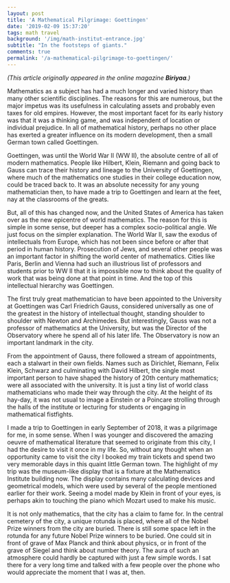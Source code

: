 ```yaml
---
layout: post
title: 'A Mathematical Pilgrimage: Goettingen'
date: '2019-02-09 15:37:20'
tags: math travel
background: '/img/math-institut-entrance.jpg'
subtitle: "In the footsteps of giants."
comments: true
permalink: '/a-mathematical-pilgrimage-to-goettingen/'
---
```


*(This article originally appeared in the online magazine **Biriyaa**.)*

Mathematics as a subject has had a much longer and varied history than many other scientific disciplines. The reasons for this are numerous, but the major impetus was its usefulness in calculating assets and probably even taxes for old empires. However, the most important facet for its early history was that it was a thinking game, and was independent of location or individual prejudice. In all of mathematical history, perhaps no other place has exerted a greater influence on its modern development, then a small German town called Goettingen. 

Goettingen, was until the World War II (WW II), the absolute centre of all of modern mathematics. People like Hilbert, Klein, Riemann and going back to Gauss can trace their history and lineage to the University of Goettingen, where much of the mathematics one studies in their college education now, could be traced back to. It was an absolute necessity for any young mathematician then, to have made a trip to Goettingen and learn at the feet, nay at the classrooms of the greats.

But, all of this has changed now, and the United States of America has taken over as the new epicentre of world mathematics. The reason for this is simple in some sense, but deeper has a complex socio-political angle. We just focus on the simpler explanation. The World War II, saw the exodus of intellectuals from Europe, which has not been since before or after that period in human history. Prosecution of Jews, and several other people was an important factor in shifting the world center of mathematics. Cities like Paris, Berlin and Vienna had such an illustrious list of professors and students prior to WW II that it is impossible now to think about the quality of work that was being done at that point in time. And the top of this intellectual hierarchy was Goettingen.

The first truly great mathematician to have been appointed to the University at Goettingen was Carl Friedrich Gauss, considered universally as one of the greatest in the history of intellectual thought, standing shoulder to shoulder with Newton and Archimedes. But interestingly, Gauss was not a professor of mathematics at the University, but was the Director of the Observatory where he spend all of his later life. The Observatory is now an important landmark in the city.

From the appointment of Gauss, there followed a stream of appointments, each a stalwart in their own fields. Names such as Dirichlet, Riemann, Felix Klein, Schwarz and culminating with David Hilbert, the single most important person to have shaped the history of 20th century mathematics; were all associated with the university. It is  just a tiny list of world class mathematicians who made their way through the city. At the height of its hay-day, it was not usual to image a Einstein or a Poincare strolling through the halls of the institute or lecturing for students or engaging in mathematical fistfights.

I made a trip to Goettingen in early September of 2018, it was a pilgrimage for me, in some sense. When I was younger and discovered the amazing oeuvre of mathematical literature that seemed to originate from this city, I had the desire to visit it once in my life. So, without any thought when an opportunity came to visit the city I booked my train tickets and spend two very memorable days in this quaint little German town. The highlight of my trip was the museum-like display that is a fixture at the Mathematics Institute building now. The display contains many calculating devices and geometrical models, which were used by several of the people mentioned earlier for their work. Seeing a model made by Klein in front of your eyes, is perhaps akin to touching the piano which Mozart used to make his music. 

It is not only mathematics, that the city has a claim to fame for. In the central cemetery of the city, a unique rotunda is placed, where all of the Nobel Prize winners from the city are buried. There is still some space left in the rotunda for any future Nobel Prize winners to be buried. One could sit in front of grave of Max Planck and think about physics, or in front of the grave of Siegel and think about number theory. The aura of such an atmosphere could hardly be captured with just a few simple words. I sat there for a very long time and talked with a few people over the phone who would appreciate the moment that I was at, then.

